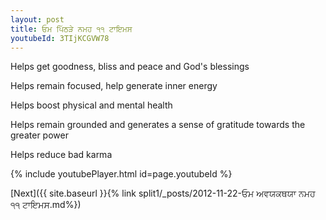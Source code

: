 ```yaml
---
layout: post
title: ਓਮ ਪਿੱਠੜੇ ਨਮਹ ੧੧ ਟਾਇਮਸ
youtubeId: 3TIjKCGVW78
---
```

 
 
Helps get goodness, bliss and peace and God's blessings
 
Helps remain focused, help generate inner energy 
 
Helps boost physical and mental health 
 
Helps remain grounded and generates a sense of gratitude towards the greater power 
 
Helps reduce bad karma
 
 
 
 


{% include youtubePlayer.html id=page.youtubeId %}
 
[Next]({{ site.baseurl }}{% link  split1/_posts/2012-11-22-ਓਮ ਅਵਯਕਥਯਾ ਨਮਹ ੧੧ ਟਾਇਮਸ.md%})
 

